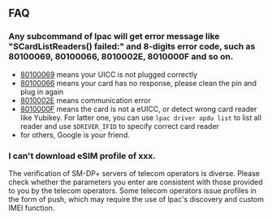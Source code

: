 ## FAQ

### Any subcommand of lpac will get error message like "SCardListReaders() failed:" and 8-digits error code, such as 80100069, 80100066, 8010002E, 8010000F and so on.

- [80100069] means your UICC is not plugged correctly
- [80100066] means your card has no response, please clean the pin and plug in again
- [8010002E] means communication error
- [8010000F] means the card is not a eUICC, or detect wrong card reader like Yubikey. For latter one, you can use `lpac driver apdu list` to list all reader and use `$DRIVER_IFID` to specify correct card reader
- for others, Google is your friend.

[80100069]: https://pcsclite.apdu.fr/api/group__ErrorCodes.html#gaa2efd953946973972b1afc5d0343820c
[80100066]: https://pcsclite.apdu.fr/api/group__ErrorCodes.html#ga359a9e85e3b7c83c76507a096452b74f
[8010002E]: https://pcsclite.apdu.fr/api/group__ErrorCodes.html#ga81b59e9319d3fcd0d957d98781b3ebd2
[8010000F]: https://pcsclite.apdu.fr/api/group__ErrorCodes.html#ga36d821a0458f935ddbe345f10408a988

### I can't download eSIM profile of xxx.

The verification of SM-DP+ servers of telecom operators is diverse. Please check whether the parameters you enter are consistent with those provided to you by the telecom operators. Some telecom operators issue profiles in the form of push, which may require the use of lpac's discovery and custom IMEI function.
